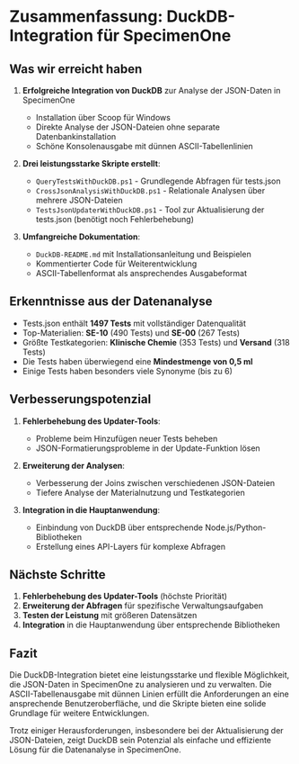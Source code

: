 # Zusammenfassung: DuckDB-Integration für SpecimenOne

## Was wir erreicht haben

1. **Erfolgreiche Integration von DuckDB** zur Analyse der JSON-Daten in SpecimenOne
   - Installation über Scoop für Windows
   - Direkte Analyse der JSON-Dateien ohne separate Datenbankinstallation
   - Schöne Konsolenausgabe mit dünnen ASCII-Tabellenlinien

2. **Drei leistungsstarke Skripte erstellt**:
   - `QueryTestsWithDuckDB.ps1` - Grundlegende Abfragen für tests.json
   - `CrossJsonAnalysisWithDuckDB.ps1` - Relationale Analysen über mehrere JSON-Dateien
   - `TestsJsonUpdaterWithDuckDB.ps1` - Tool zur Aktualisierung der tests.json (benötigt noch Fehlerbehebung)

3. **Umfangreiche Dokumentation**:
   - `DuckDB-README.md` mit Installationsanleitung und Beispielen
   - Kommentierter Code für Weiterentwicklung
   - ASCII-Tabellenformat als ansprechendes Ausgabeformat

## Erkenntnisse aus der Datenanalyse

- Tests.json enthält **1497 Tests** mit vollständiger Datenqualität
- Top-Materialien: **SE-10** (490 Tests) und **SE-00** (267 Tests)
- Größte Testkategorien: **Klinische Chemie** (353 Tests) und **Versand** (318 Tests)
- Die Tests haben überwiegend eine **Mindestmenge von 0,5 ml**
- Einige Tests haben besonders viele Synonyme (bis zu 6)

## Verbesserungspotenzial

1. **Fehlerbehebung des Updater-Tools**:
   - Probleme beim Hinzufügen neuer Tests beheben
   - JSON-Formatierungsprobleme in der Update-Funktion lösen

2. **Erweiterung der Analysen**:
   - Verbesserung der Joins zwischen verschiedenen JSON-Dateien
   - Tiefere Analyse der Materialnutzung und Testkategorien

3. **Integration in die Hauptanwendung**:
   - Einbindung von DuckDB über entsprechende Node.js/Python-Bibliotheken
   - Erstellung eines API-Layers für komplexe Abfragen

## Nächste Schritte

1. **Fehlerbehebung des Updater-Tools** (höchste Priorität)
2. **Erweiterung der Abfragen** für spezifische Verwaltungsaufgaben
3. **Testen der Leistung** mit größeren Datensätzen
4. **Integration** in die Hauptanwendung über entsprechende Bibliotheken

## Fazit

Die DuckDB-Integration bietet eine leistungsstarke und flexible Möglichkeit, die JSON-Daten in SpecimenOne zu analysieren und zu verwalten. Die ASCII-Tabellenausgabe mit dünnen Linien erfüllt die Anforderungen an eine ansprechende Benutzeroberfläche, und die Skripte bieten eine solide Grundlage für weitere Entwicklungen.

Trotz einiger Herausforderungen, insbesondere bei der Aktualisierung der JSON-Dateien, zeigt DuckDB sein Potenzial als einfache und effiziente Lösung für die Datenanalyse in SpecimenOne.
